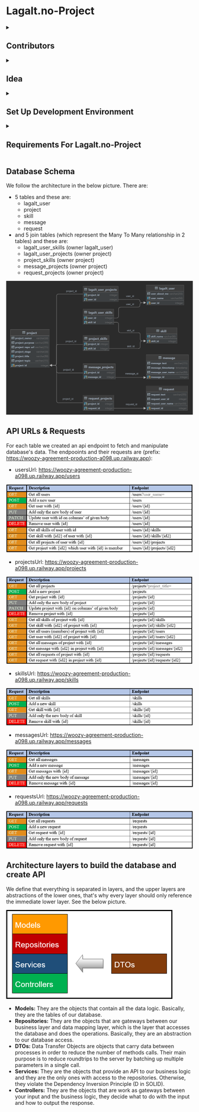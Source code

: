 # **Lagalt.no-Project**

<details>
  <summary><b><h2>Contributors</h2></b></summary><blockquote>
  
  * George Tzafilkos
  * George Pegias 
  * Nomikos Kampourakis
  * Giannis Tripodis
</details>
  
<details>
  <summary><b><h2>Idea</h2></b></summary><blockquote>
  
  Create a website which it will be similar to reddit website (link: https://www.reddit.com).
  It will have communities for users who have interest in **music**, **films**, **game** and **web development** (contain existing projects) and
  will offer the capability of both extending existing as well as creating new communities according to users’ interests.

  See website here: 
</details>

<details>
  <summary><b><h2>Set Up Development Environment</h2></b></summary><blockquote>
  
  Make sure you have the following tools available.
  
  <details>
    <summary><b><h3>Backend</h3></b></summary><blockquote>
  
    1. IntelliJ (with Java 17) using:
        * Spring Web
        * Spring Data JPA
        * PostgreSQL
        * Lombok
    2. PostgreSQL (with PgAdmin)
    3. Docker
  </details>
  
  <details>
    <summary><b><h3>Frontend</h3></b></summary><blockquote>
  
    1. NPM/Node.js (LTS – Long Term Support version)
    2. React CRA (create-react-app)
    3. Visual Studio Code Text Editor/ IntelliJ
    4. Browser Developer Tools for testing and debugging
  </details> 
</details>

<details>
  <summary><b><h2>Requirements For Lagalt.no-Project</h2></b></summary><blockquote>
  
  <details>
    <summary><b><h3>Primary Goal</h3></b></summary><blockquote>
    Understanding social network users’ needs, especially reddit, and find them efficient solutions.
  </details>
  
  <details>
    <summary><b><h3>Complexity Level</h3></b></summary><blockquote>
    Basic development, creating a **database**, an **API** and a **website** that makes requests on it.
  </details>
      
  <details>
    <summary><b><h3>Roles</h3></b></summary><blockquote>
  
   • <b>Non-login user</b> can navigate through pages without joining projects’ chats and seeing fewer information about them.
   • <b>Login user</b> has the same rights as a **non-login user** and much more like making requests to join projects, so they can be added to them or even create their own projects. A <b>login user</b> can be:
       • <b>Project member</b> and they have access to other projects’ information like files repository and chat.
       • <b>Project owner</b> and they can add users after a request, remove users, change projects’ information and even delete projects. 
  
  We decided to add a field called <b>stage</b> to project table, which will be initiazed to <b>"initial"</b> when a project is created and change to <b>"completed"</b> when it ends instead of deleting it.
  </details>
      
  <details>
    <summary><b><h3>Website’s View</h3></b></summary><blockquote>
    
    • Home page
    • Profile page
    • Project page
    • Create-project page
    
  </details>
</details>

## **Database Schema**

We follow the architecture in the below picture. There are:
- 5 tables and these are:
    - lagalt_user
    - project
    - skill
    - message
    - request 
- and 5 join tables (which represent the Many To Many relationship in 2 tables) and these are:
    - lagalt_user_skills (owner lagalt_user)
    - lagalt_user_projects (owner project)
    - project_skills (owner project)
    - message_projects (owner project)
    - request_projects (owner project)

<img src="/pictures/Entity_Diagram_Dark_Mode.png">

## **API URLs & Requests**
For each table we created an api endpoint to fetch and manipulate database's data. The endpooints and their requests are (prefix: https://woozy-agreement-production-a098.up.railway.app):
- usersUrl: https://woozy-agreement-production-a098.up.railway.app/users

<img src="/pictures/user_requests.PNG">

- projectsUrl: https://woozy-agreement-production-a098.up.railway.app/projects

<img src="/pictures/project_requests.PNG">

- skillsUrl: https://woozy-agreement-production-a098.up.railway.app/skills

<img src="/pictures/skill_requests.PNG">

- messagesUrl: https://woozy-agreement-production-a098.up.railway.app/messages

<img src="/pictures/message_requests.PNG">

- requestsUrl: https://woozy-agreement-production-a098.up.railway.app/requests

<img src="/pictures/request_requests.PNG">

## **Architecture layers to build the database and create API**

We define that everything is separated in layers, and the upper layers are abstractions of the lower ones, that's why every layer should only reference the immediate lower layer. See the below picture.

<img src="/pictures/backend_architecture.png">

- **Models:** They are the objects that contain all the data logic. Basically, they are the tables of our database.
- **Repositories:** They are the objects that are gateways between our business layer and data mapping layer, which is the layer that accesses the database and does the operations. Basically, they are an abstraction to our database access.
- **DTOs:** Data Transfer Objects are objects that carry data between processes in order to reduce the number of methods calls. Their main purpose is to reduce roundtrips to the server by batching up multiple parameters in a single call.
- **Services:** They are the objects that provide an API to our business logic and they are the only ones with access to the repositories. Otherwise, they violate the Dependency Inversion Principle (D in SOLID). 
- **Controllers:** They are the objects that are work as gateways between your input and the business logic, they decide what to do with the input and how to output the response.
